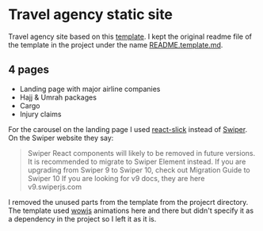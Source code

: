 # Travel agency static site

Travel agency site based on this [template](https://github.com/NextJSTemplates/startup-nextjs). I kept the original readme file of the template in the project under the name [README.template.md](./README.template.md).

## 4 pages

- Landing page with major airline companies
- Hajj & Umrah packages
- Cargo
- Injury claims

For the carousel on the landing page I used [react-slick](https://react-slick.neostack.com/) instead of [Swiper](https://swiperjs.com/get-started). On the Swiper website they say:

> Swiper React components will likely to be removed in future versions. It is recommended to migrate to Swiper Element instead.
> If you are upgrading from Swiper 9 to Swiper 10, check out Migration Guide to Swiper 10
> If you are looking for v9 docs, they are here v9.swiperjs.com

I removed the unused parts from the template from the projecrt directory. The template used [wowjs](https://github.com/graingert/wow) animations here and there but didn't specify it as a dependency in the project so I left it as it is.
